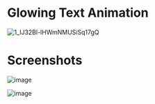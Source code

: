 # Glowing Text Animation

![1_lJ32Bl-lHWmNMUSiSq17gQ](https://user-images.githubusercontent.com/72864817/171863780-16f7afb7-32a5-4547-a427-23c8a8ed0524.png)

# Screenshots

![image](https://user-images.githubusercontent.com/72864817/173247208-af10f3d5-a14f-4a8f-9251-4d67848565aa.png)

![image](https://user-images.githubusercontent.com/72864817/173247249-e2b1097e-03a4-4aea-a5ba-acf976ec0c61.png)

